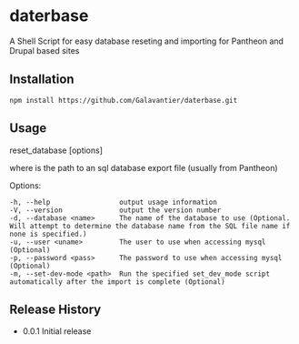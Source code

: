 daterbase
=========

A Shell Script for easy database reseting and importing for Pantheon and Drupal based sites

## Installation

  `npm install https://github.com/Galavantier/daterbase.git`

## Usage

  reset_database [options] <file>

  where <file> is the path to an sql database export file (usually from Pantheon)

  Options:

    -h, --help                 output usage information
    -V, --version              output the version number
    -d, --database <name>      The name of the database to use (Optional. Will attempt to determine the database name from the SQL file name if none is specified.)
    -u, --user <uname>         The user to use when accessing mysql (Optional)
    -p, --password <pass>      The password to use when accessing mysql (Optional)
    -m, --set-dev-mode <path>  Run the specified set_dev_mode script automatically after the import is complete (Optional)

  ## Release History

  * 0.0.1 Initial release
